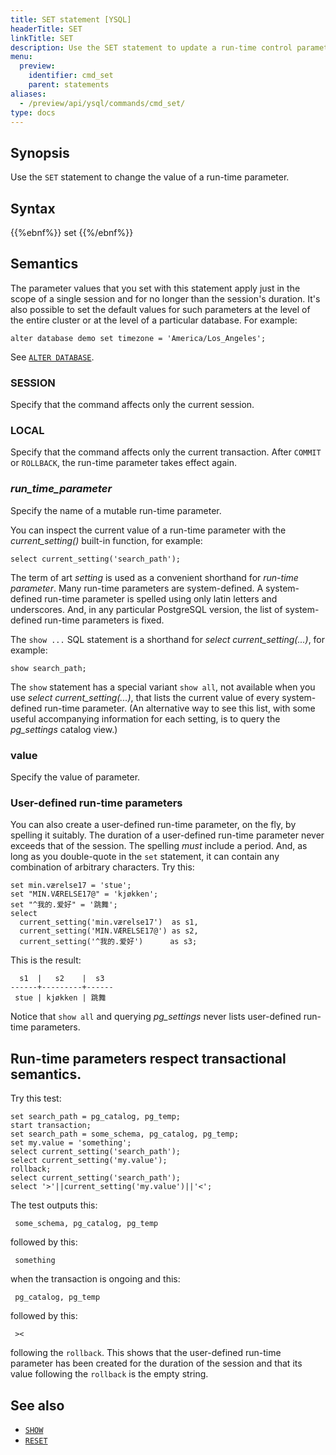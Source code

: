 ```yaml
---
title: SET statement [YSQL]
headerTitle: SET
linkTitle: SET
description: Use the SET statement to update a run-time control parameter.
menu:
  preview:
    identifier: cmd_set
    parent: statements
aliases:
  - /preview/api/ysql/commands/cmd_set/
type: docs
---
```


## Synopsis

Use the `SET` statement to change the value of a run-time parameter.

## Syntax

{{%ebnf%}}
  set
{{%/ebnf%}}

## Semantics

The parameter values that you set with this statement apply just in the scope of a single session and for no longer than the session's duration. It's also possible to set the default values for such parameters at the level of the entire cluster or at the level of a particular database. For example:

```plpgsql
alter database demo set timezone = 'America/Los_Angeles';
```

See [`ALTER DATABASE`](../ddl_alter_db/).

### SESSION

Specify that the command affects only the current session.

### LOCAL

Specify that the command affects only the current transaction. After `COMMIT` or `ROLLBACK`, the run-time parameter takes effect again.

### *run_time_parameter*

Specify the name of a mutable run-time parameter.

You can inspect the current value of a run-time parameter with the _current_setting()_ built-in function, for example:

```plpgsql
select current_setting('search_path');
```

The term of art _setting_ is used as a convenient shorthand for _run-time parameter_. Many run-time parameters are system-defined. A system-defined run-time parameter is spelled using only latin letters and underscores. And, in any particular PostgreSQL version, the list of system-defined run-time parameters is fixed.

The `show ...` SQL statement is a shorthand for _select current_setting(...)_, for example:

```plpgsql
show search_path;
```

The `show` statement has a special variant `show all`, not available when you use _select current_setting(...)_, that lists the current value of every system-defined run-time parameter. (An alternative way to see this list, with some useful accompanying information for each setting, is to query the _pg_settings_ catalog view.)

### value

Specify the value of parameter.

### User-defined run-time parameters

You can also create a user-defined run-time parameter, on the fly, by spelling it suitably. The duration of  a user-defined run-time parameter never exceeds that of the session. The spelling _must_ include a period. And, as long as  you double-quote in the `set` statement, it can contain any combination of arbitrary characters. Try this:

```plpgsql
set min.værelse17 = 'stue';
set "MIN.VÆRELSE17@" = 'kjøkken';
set "^我的.爱好" = '跳舞';
select
  current_setting('min.værelse17')  as s1,
  current_setting('MIN.VÆRELSE17@') as s2,
  current_setting('^我的.爱好')      as s3;
```

This is the result:

```output
  s1  |   s2    |  s3  
------+---------+------
 stue | kjøkken | 跳舞
```

Notice that `show all` and querying _pg_settings_ never lists user-defined run-time parameters.

## Run-time parameters respect transactional semantics.

Try this test:

```plpgsql
set search_path = pg_catalog, pg_temp;
start transaction;
set search_path = some_schema, pg_catalog, pg_temp;
set my.value = 'something';
select current_setting('search_path');
select current_setting('my.value');
rollback;
select current_setting('search_path');
select '>'||current_setting('my.value')||'<';
```

The test outputs this:

```output
 some_schema, pg_catalog, pg_temp
```
followed by this:

```output
 something
```

when the transaction is ongoing and this:

```output
 pg_catalog, pg_temp
```

followed by this:

```output
 ><
```
following the `rollback`. This shows that the user-defined run-time parameter has been created for the duration of the session and that its value following the `rollback` is the empty string.

## See also

- [`SHOW`](../cmd_show)
- [`RESET`](../cmd_reset)
